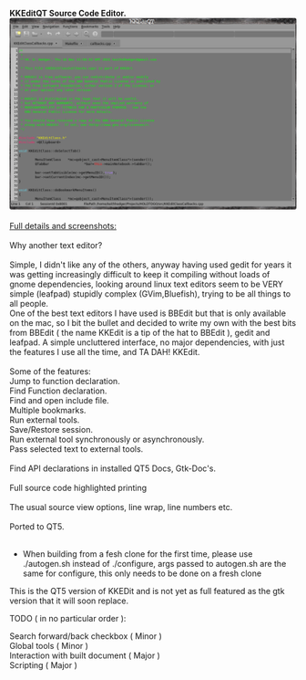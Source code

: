 **KKEditQT Source Code Editor.**<br>
![KKEditQT](screenshots/main.jpg?raw=true "KKEdit")<br>
<br>
[Full details and screenshots:](https://keithdhedger.github.io/KKEditQT/)<br>
<br>
Why another text editor?<br>
<br>
Simple, I didn't like any of the others, anyway having used gedit for years it was getting increasingly difficult to keep it compiling without loads of gnome dependencies, looking around linux text editors seem to be VERY simple (leafpad) stupidly complex (GVim,Bluefish), trying to be all things to all people.<br>
One of the best text editors I have used is BBEdit but that is only available on the mac, so I bit the bullet and decided to write my own with the best bits from BBEdit ( the name KKEdit is a tip of the hat to BBEdit ), gedit and leafpad. A simple uncluttered interface, no major dependencies, with just the features I use all the time, and TA DAH! KKEdit.<br>
<br>
Some of the features:<br>
Jump to function declaration.<br>
Find Function declaration.<br>
Find and open include file.<br>
Multiple bookmarks.<br>
Run external tools.<br>
Save/Restore session.<br>
Run external tool synchronously or asynchronously.<br>
Pass selected text to external tools.<br>
<br>
Find API declarations in installed QT5 Docs, Gtk-Doc's.<br>
<br>
Full source code highlighted printing<br>
<br>
The usual source view options, line wrap, line numbers etc.<br>
<br>
Ported to QT5.<br>
<br>
+ When building from a fesh clone for the first time, please use ./autogen.sh instead of ./configure, args passed to autogen.sh are the same for configure, this only needs to be done on a fresh clone<br>

This is the QT5 version of KKEDit and is not yet as full featured as the gtk version that it will soon replace.<br>

TODO ( in no particular order ):

Search forward/back checkbox ( Minor )<br>
Global tools ( Minor )<br>
Interaction with built document ( Major )<br>
Scripting ( Major )<br>



